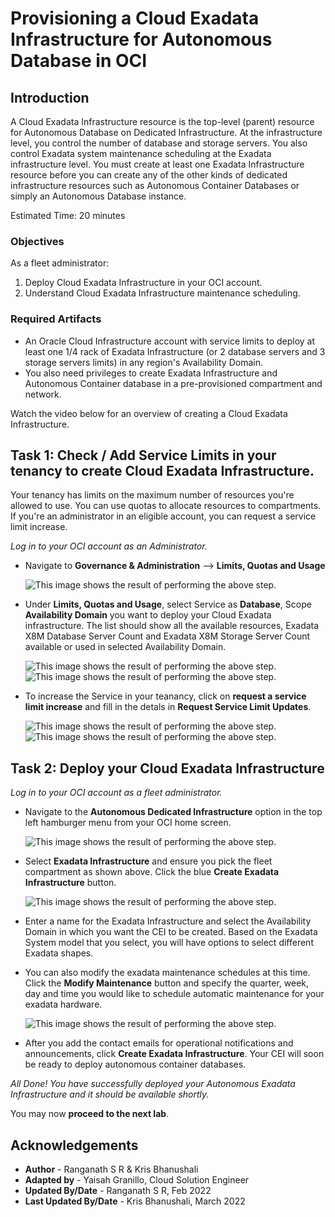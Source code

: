 
# Provisioning a Cloud Exadata Infrastructure for Autonomous Database in OCI

## Introduction
A Cloud Exadata Infrastructure resource is the top-level (parent) resource for Autonomous Database on Dedicated Infrastructure. At the infrastructure level, you control the number of database and storage servers. You also control Exadata system maintenance scheduling at the Exadata infrastructure level. You must create at least one Exadata Infrastructure resource before you can create any of the other kinds of dedicated infrastructure resources such as Autonomous Container Databases or simply an Autonomous Database instance.


Estimated Time: 20 minutes

### Objectives

As a fleet administrator:
1. Deploy Cloud Exadata Infrastructure in your OCI account.
2. Understand Cloud Exadata Infrastructure maintenance scheduling.

### Required Artifacts
- An Oracle Cloud Infrastructure account with service limits to deploy at least one 1/4 rack of Exadata Infrastructure (or 2 database servers and 3 storage servers limits) in any region's Availability Domain.
- You also need privileges to create Exadata Infrastructure and Autonomous Container database in a pre-provisioned compartment and network.

Watch the video below for an overview of creating a Cloud Exadata Infrastructure.

[](youtube:IAGXC8WzJn0)

## Task 1: Check / Add Service Limits in your tenancy to create Cloud Exadata Infrastructure.

Your tenancy has limits on the maximum number of resources you're allowed to use. You can use quotas to allocate resources to compartments. If you're an administrator in an eligible account, you can request a service limit increase.

*Log in to your OCI account as an Administrator.*

- Navigate to **Governance & Administration** --> **Limits, Quotas and Usage**

    ![This image shows the result of performing the above step.](./images/limit1.png " ")

- Under **Limits, Quotas and Usage**, select Service as **Database**, Scope **Availability Domain** you want to deploy your Cloud Exadata infrastructure. The list should show all the available resources, Exadata X8M Database Server Count and Exadata X8M Storage Server Count available or used in selected Availability Domain. 

    ![This image shows the result of performing the above step.](./images/limit2.png " ")
    ![This image shows the result of performing the above step.](./images/limit3.png " ")

- To increase the Service in your teanancy, click on **request a service limit increase** and fill in the detals in **Request Service Limit Updates**.

    ![This image shows the result of performing the above step.](./images/limit4.png " ")
    ![This image shows the result of performing the above step.](./images/limit5.png " ")


## Task 2: Deploy your Cloud Exadata Infrastructure

*Log in to your OCI account as a fleet administrator.*

- Navigate to the **Autonomous Dedicated Infrastructure** option in the top left hamburger menu from your OCI home screen.

    ![This image shows the result of performing the above step.](./images/create-cei1.png " ")

- Select **Exadata Infrastructure** and ensure you pick the fleet compartment as shown above. Click the blue **Create Exadata Infrastructure** button.

    ![This image shows the result of performing the above step.](./images/create-cei2.png " ")

- Enter a name for the Exadata Infrastructure and select the Availability Domain in which you want the CEI to be created. Based on the Exadata System model that you select, you will have options to select different Exadata shapes.  

- You can also modify the exadata maintenance schedules at this time. Click the **Modify Maintenance** button and specify the quarter, week, day and time you would like to schedule automatic maintenance for your exadata hardware.

    ![This image shows the result of performing the above step.](./images/create-cei3.png " ")

- After you add the contact emails for operational notifications and announcements, click **Create Exadata Infrastructure**. Your CEI will soon be ready to deploy autonomous container databases.

*All Done! You have successfully deployed your Autonomous Exadata Infrastructure and it should be available shortly.*

You may now **proceed to the next lab**.

## Acknowledgements

- **Author** - Ranganath S R & Kris Bhanushali
- **Adapted by** -  Yaisah Granillo, Cloud Solution Engineer
- **Updated By/Date** - Ranganath S R, Feb 2022
- **Last Updated By/Date** - Kris Bhanushali, March 2022


